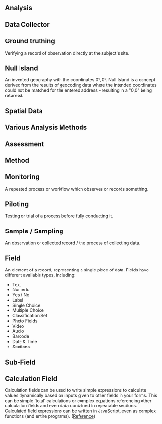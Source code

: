 ## Analysis

## Data Collector

## Ground truthing
Verifying a record of observation directly at the subject's site.
## Null Island
An invented geography with the coordinates 0°, 0°. Null Island is a concept derived from the results of geocoding data where the intended coordinates could not be matched for the entered address - resulting in a "0,0" being returned.
## Spatial Data

## Various Analysis Methods

## Assessment

## Method

## Monitoring
A repeated process or workflow which observes or records something.
## Piloting
Testing or trial of a process before fully conducting it.
## Sample / Sampling
An observation or collected record / the process of collecting data.
## Field
An element of a record, representing a single piece of data. Fields have different available types, including: 
* Text 
* Numeric
* Yes / No
* Label
* Single Choice
* Multiple Choice
* Classification Set
* Photo Fields
* Video
* Audio
* Barcode
* Date & Time
* Sections
## Sub-Field

## Calculation Field
Calculation fields can be used to write simple expressions to calculate values dynamically based on inputs given to other fields in your forms. This can be simple ‘total’ calculations or complex equations referencing other calculation fields and even data contained in repeatable sections. Calculated field expressions can be written in JavaScript, even as complex functions (and entire programs). ([Reference](http://www.fulcrumapp.com/help/calculation-fields/))

##